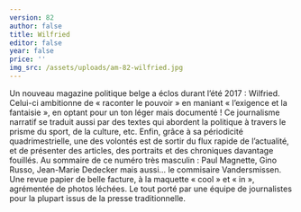```yaml
---
version: 82
author: false
title: Wilfried
editor: false
year: false
price: ''
img_src: /assets/uploads/am-82-wilfried.jpg
---
```

Un nouveau magazine politique belge a éclos durant l’été 2017 : Wilfried. Celui-ci ambitionne de « raconter le pouvoir » en maniant « l’exigence et la fantaisie », en optant pour un ton léger mais documenté ! Ce journalisme narratif se traduit aussi par des textes qui abordent la politique à travers le prisme du sport, de la culture, etc. Enfin, grâce à sa périodicité quadrimestrielle, une des volontés est de sortir du flux rapide de l’actualité, et de présenter des articles, des portraits et des chroniques davantage fouillés. Au sommaire de ce numéro très masculin : Paul Magnette, Gino Russo, Jean-Marie Dedecker mais aussi… le commisaire Vandersmissen. Une revue papier de belle facture, à la maquette « cool » et « in », agrémentée de photos léchées. Le tout porté par une équipe de journalistes pour la plupart issus de la presse traditionnelle.
